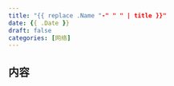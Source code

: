 ```yaml
---
title: "{{ replace .Name "-" " " | title }}"
date: {{ .Date }}
draft: false
categories: [网络]
---
```

## 内容
